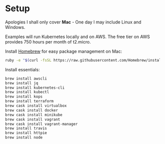 # Setup

Apologies I shall only cover **Mac** - One day I may include Linux and Windows.

Examples will run Kubernetes locally and on AWS. The free tier on AWS provides 750 hours per month of t2.micro.

Install [Homebrew](https://brew.sh) for easy package management on Mac:

```bash
ruby -e "$(curl -fsSL https://raw.githubusercontent.com/Homebrew/install/master/install)"
```

Install essentials:

```bash
brew install awscli
brew install jq
brew install kubernetes-cli
brew install kubectl
brew install kops
brew install terraform
brew cask install virtualbox
brew cask install docker
brew cask install minikube
brew cask install vagrant
brew cask install vagrant-manager
brew install travis
brew install httpie
brew install node
```